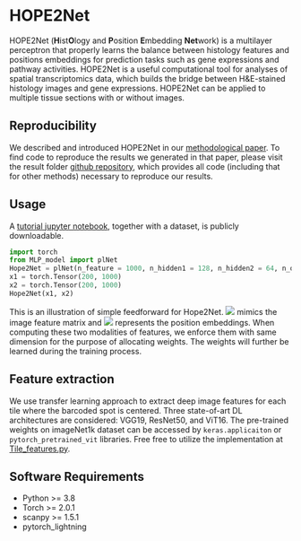 # HOPE2Net

HOPE2Net (**H**ist**O**logy and **P**osition **E**mbedding **Net**work) is a multilayer perceptron that properly learns the balance between histology features and positions embeddings for prediction tasks such as gene expressions and pathway activities. HOPE2Net is a useful computational tool for analyses of spatial transcriptomics data, which builds the bridge between H&E-stained histology images and gene expressions. HOPE2Net can be applied to multiple tissue sections with or without images.

## Reproducibility

We described and introduced HOPE2Net in our [methodological paper](https://www.biorxiv.org/). To find code to reproduce the results we generated in that paper, please visit the result folder [github repository](https://github.com/suke18/HOPE2Net/tree/master/results), which provides all code (including that for other methods) necessary to reproduce our results.

## Usage

A [tutorial jupyter notebook](https://drive.google.com/drive/folders/1uEULKNCi20HQpTHQceQwcehW9ztVTiSR?usp=sharing), together with a dataset, is publicly downloadable.

```python
import torch
from MLP_model import plNet
Hope2Net = plNet(n_feature = 1000, n_hidden1 = 128, n_hidden2 = 64, n_output=1000)
x1 = torch.Tensor(200, 1000)
x2 = torch.Tensor(200, 1000)
Hope2Net(x1, x2)
```
This is an illustration of simple feedforward for Hope2Net. <img src="https://render.githubusercontent.com/render/math?math=X_{1}">
 mimics the image feature matrix and <img src="https://render.githubusercontent.com/render/math?math=X_{2}"> represents the position embeddings. When computing these two modalities of features, we enforce them with same dimension for the purpose of allocating weights. The weights will further be learned during the training process. 

## Feature extraction
We use transfer learning approach to extract deep image features for each tile where the barcoded spot is centered. Three state-of-art DL architectures are considered: VGG19, ResNet50, and ViT16. The pre-trained weights on imageNet1k dataset can be accessed by `keras.applicaiton` or `pytorch_pretrained_vit` libraries. Free free to utilize the implementation at [Tile_features.py](https://github.com/suke18/HOPE2Net/blob/master/scripts/Tile_features.py).


## Software Requirements

- Python >= 3.8
- Torch >= 2.0.1
- scanpy >= 1.5.1
- pytorch\_lightning
